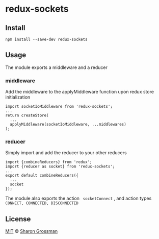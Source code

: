 # redux-sockets

## Install
```
npm install --save-dev redux-sockets
```

## Usage
The module exports a middleware and a reducer

### middleware
Add the middleware to the applyMiddleware function upon redux store initialization

```
import socketIoMiddleware from 'redux-sockets';
...
return createStore(
  ...
  applyMiddleware(socketIoMiddleware, ...middlewares)
);
```
### reducer
Simply import and add the reducer to your other reducers
```
import {combineReducers} from 'redux';
import {reducer as socket} from 'redux-sockets';
...
export default combineReducers({
  ...
  socket
});
```

The module also exports the action ``` socketConnect``` ,
and action types ``` CONNECT, CONNECTED, DISCONNECTED```


## License

[MIT](LICENSE) © [Sharon Grossman](https://github.com/sharongrossman)
